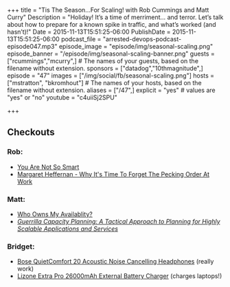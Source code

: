 +++
title = "Tis The Season...For Scaling! with Rob Cummings and Matt Curry"
Description = "Holiday! It’s a time of merriment… and terror. Let’s talk about how to prepare for a known spike in traffic, and what’s worked (and hasn’t)!"
Date = 2015-11-13T15:51:25-06:00
PublishDate = 2015-11-13T15:51:25-06:00
podcast_file = "arrested-devops-podcast-episode047.mp3"
episode_image = "episode/img/seasonal-scaling.png"
episode_banner = "/episode/img/seasonal-scaling-banner.png"
guests = ["rcummings","mcurry",] # The names of your guests, based on the filename without extension.
sponsors = ["datadog","10thmagnitude",]
episode = "47"
images = ["/img/social/fb/seasonal-scaling.png"]
hosts = ["mstratton", "bkromhout"] # The names of your hosts, based on the filename without extension.
aliases = ["/47",]
explicit = "yes" # values are "yes" or "no"
youtube = "c4uiiSj2SPU"

+++
## Checkouts

### Rob:
- [You Are Not So Smart](http://youarenotsosmart.com/)
- [Margaret Heffernan - Why It's Time To Forget The Pecking Order At Work](https://www.ted.com/talks/margaret_heffernan_why_it_s_time_to_forget_the_pecking_order_at_work?language=en)

### Matt:
- [Who Owns My Availablity?](http://whoownsmyavailability.com/)
- *[Guerrilla Capacity Planning: A Tactical Approach to Planning for Highly Scalable Applications and Services](http://www.amazon.com/Guerrilla-Capacity-Planning-Tactical-Applications/dp/3540261389)*

### Bridget:
- [Bose QuietComfort 20 Acoustic Noise Cancelling Headphones](http://www.amazon.com/gp/product/B00X9KVLOM) (really work)
- [Lizone Extra Pro 26000mAh External Battery Charger](http://www.amazon.com/gp/product/B00HLDSMH2) (charges laptops!)
